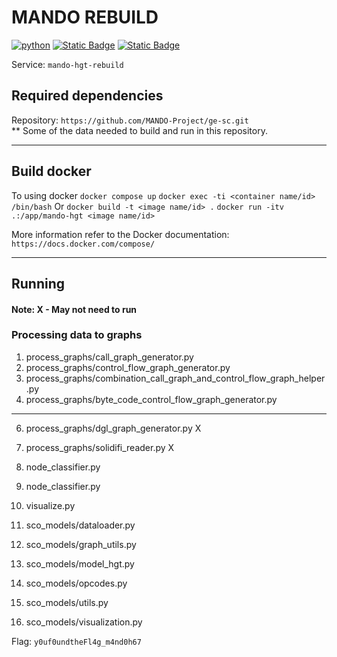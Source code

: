 # MANDO REBUILD

[![python](https://img.shields.io/badge/python-3.10.12-blue)](https://www.python.org/)
[![Static Badge](https://img.shields.io/badge/Ubuntu-22.04-orange)](https://releases.ubuntu.com/jammy/)
[![Static Badge](https://img.shields.io/badge/Docker-latest-teal)](https://docker.com/)


Service: `mando-hgt-rebuild`

## Required dependencies

Repository:
`https://github.com/MANDO-Project/ge-sc.git`
\
\*\* Some of the data needed to build and run in this repository.

---

## Build docker

To using docker
`docker compose up`
`docker exec -ti <container name/id> /bin/bash`
Or 
`docker build -t <image name/id> .`
`docker run -itv .:/app/mando-hgt <image name/id>`


More information refer to the Docker documentation: 
`https://docs.docker.com/compose/`

---

## Running

#### Note: X - May not need to run

### Processing data to graphs

1. process_graphs/call_graph_generator.py
2. process_graphs/control_flow_graph_generator.py
3. process_graphs/combination_call_graph_and_control_flow_graph_helper.py
4. process_graphs/byte_code_control_flow_graph_generator.py

---

6. process_graphs/dgl_graph_generator.py X
7. process_graphs/solidifi_reader.py X

8. node_classifier.py
9. node_classifier.py
10. visualize.py

11. sco_models/dataloader.py
12. sco_models/graph_utils.py
13. sco_models/model_hgt.py
14. sco_models/opcodes.py
15. sco_models/utils.py
16. sco_models/visualization.py


Flag: `y0uf0undtheFl4g_m4nd0h67`